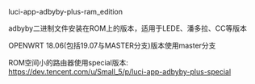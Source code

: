 luci-app-adbyby-plus-ram_edition

adbyby二进制文件安装在ROM上的版本，适用于LEDE、潘多拉、CC等版本

OPENWRT 18.06(包括19.07与MASTER分支)版本使用master分支

ROM空间小的路由器使用special版本: https://dev.tencent.com/u/Small_5/p/luci-app-adbyby-plus-special
